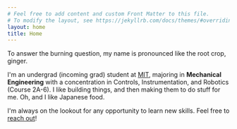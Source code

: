 ```yaml
---
# Feel free to add content and custom Front Matter to this file.
# To modify the layout, see https://jekyllrb.com/docs/themes/#overriding-theme-defaults
layout: home
title: Home
---
```


To answer the burning question, my name is pronounced like the root crop, ginger.
      
I'm an undergrad (incoming grad) student at [MIT](https://web.mit.edu), majoring in **Mechanical Engineering** with a concentration in Controls, Instrumentation, and Robotics (Course 2A-6). I like building things, and then making them to do stuff for me. Oh, and I like Japanese food.
      
I'm always on the lookout for any opportunity to learn new skills. Feel free to [reach out](#footer)!